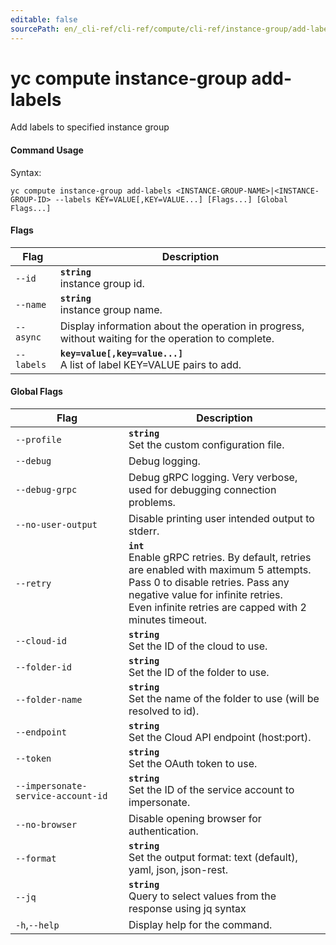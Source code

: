 ```yaml
---
editable: false
sourcePath: en/_cli-ref/cli-ref/compute/cli-ref/instance-group/add-labels.md
---
```


# yc compute instance-group add-labels

Add labels to specified instance group

#### Command Usage

Syntax: 

`yc compute instance-group add-labels <INSTANCE-GROUP-NAME>|<INSTANCE-GROUP-ID> --labels KEY=VALUE[,KEY=VALUE...] [Flags...] [Global Flags...]`

#### Flags

| Flag | Description |
|----|----|
|`--id`|<b>`string`</b><br/>instance group id.|
|`--name`|<b>`string`</b><br/>instance group name.|
|`--async`|Display information about the operation in progress, without waiting for the operation to complete.|
|`--labels`|<b>`key=value[,key=value...]`</b><br/>A list of label KEY=VALUE pairs to add.|

#### Global Flags

| Flag | Description |
|----|----|
|`--profile`|<b>`string`</b><br/>Set the custom configuration file.|
|`--debug`|Debug logging.|
|`--debug-grpc`|Debug gRPC logging. Very verbose, used for debugging connection problems.|
|`--no-user-output`|Disable printing user intended output to stderr.|
|`--retry`|<b>`int`</b><br/>Enable gRPC retries. By default, retries are enabled with maximum 5 attempts.<br/>Pass 0 to disable retries. Pass any negative value for infinite retries.<br/>Even infinite retries are capped with 2 minutes timeout.|
|`--cloud-id`|<b>`string`</b><br/>Set the ID of the cloud to use.|
|`--folder-id`|<b>`string`</b><br/>Set the ID of the folder to use.|
|`--folder-name`|<b>`string`</b><br/>Set the name of the folder to use (will be resolved to id).|
|`--endpoint`|<b>`string`</b><br/>Set the Cloud API endpoint (host:port).|
|`--token`|<b>`string`</b><br/>Set the OAuth token to use.|
|`--impersonate-service-account-id`|<b>`string`</b><br/>Set the ID of the service account to impersonate.|
|`--no-browser`|Disable opening browser for authentication.|
|`--format`|<b>`string`</b><br/>Set the output format: text (default), yaml, json, json-rest.|
|`--jq`|<b>`string`</b><br/>Query to select values from the response using jq syntax|
|`-h`,`--help`|Display help for the command.|
